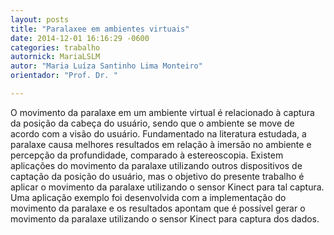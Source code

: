 ```yaml
---
layout: posts
title: "Paralaxee em ambientes virtuais"
date: 2014-12-01 16:16:29 -0600
categories: trabalho
autornick: MariaLSLM
autor: "Maria Luíza Santinho Lima Monteiro"
orientador: "Prof. Dr. "

---
```


O movimento da paralaxe em um ambiente virtual é relacionado à captura da posição da cabeça do usuário, sendo que o ambiente se move de acordo com a visão do usuário. Fundamentado na literatura estudada, a paralaxe causa melhores resultados em relação à imersão no ambiente e percepção da profundidade, comparado à estereoscopia. Existem aplicações do movimento da paralaxe utilizando outros dispositivos de captação da posição do usuário, mas o objetivo do presente trabalho é aplicar o movimento da paralaxe utilizando o sensor Kinect para tal captura. Uma aplicação exemplo foi desenvolvida com a implementação do movimento da paralaxe e os resultados apontam que é possível gerar o movimento da paralaxe utilizando o sensor Kinect para captura dos dados.
